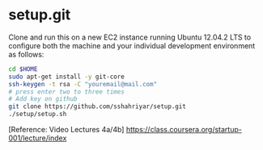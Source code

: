 setup.git
=========
Clone and run this on a new EC2 instance running Ubuntu 12.04.2 LTS to
configure both the machine and your individual development environment as
follows:

```sh
cd $HOME
sudo apt-get install -y git-core
ssh-keygen -t rsa -C "youremail@mail.com"
# press enter two to three times
# Add key on github
git clone https://github.com/sshahriyar/setup.git
./setup/setup.sh   
```


[Reference: Video Lectures 4a/4b] https://class.coursera.org/startup-001/lecture/index





